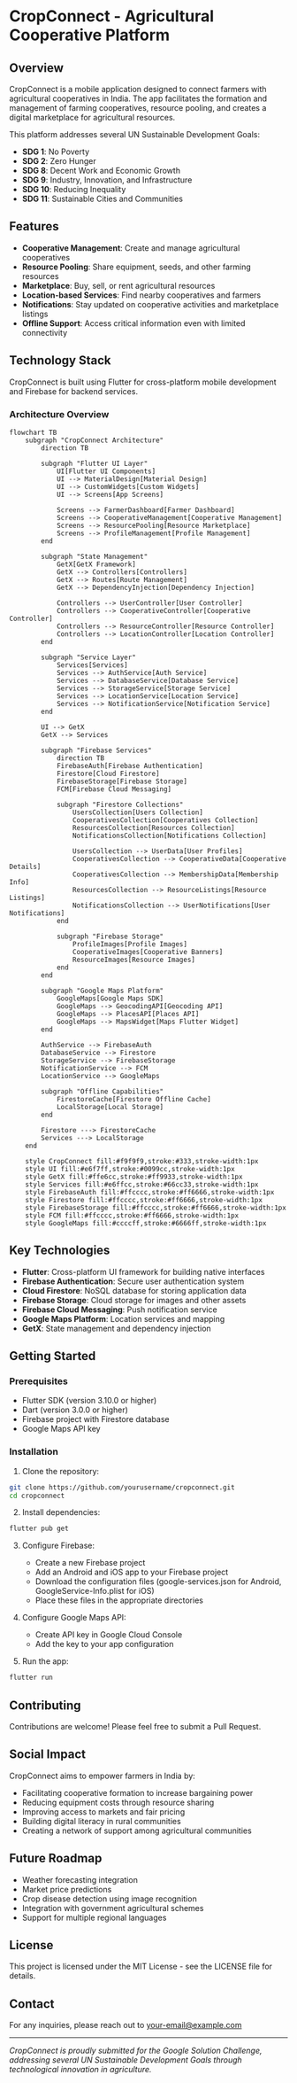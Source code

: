 # CropConnect - Agricultural Cooperative Platform

## Overview

CropConnect is a mobile application designed to connect farmers with agricultural cooperatives in India. The app facilitates the formation and management of farming cooperatives, resource pooling, and creates a digital marketplace for agricultural resources.

This platform addresses several UN Sustainable Development Goals:
- **SDG 1**: No Poverty
- **SDG 2**: Zero Hunger
- **SDG 8**: Decent Work and Economic Growth
- **SDG 9**: Industry, Innovation, and Infrastructure
- **SDG 10**: Reducing Inequality
- **SDG 11**: Sustainable Cities and Communities

## Features

- **Cooperative Management**: Create and manage agricultural cooperatives
- **Resource Pooling**: Share equipment, seeds, and other farming resources
- **Marketplace**: Buy, sell, or rent agricultural resources
- **Location-based Services**: Find nearby cooperatives and farmers
- **Notifications**: Stay updated on cooperative activities and marketplace listings
- **Offline Support**: Access critical information even with limited connectivity

## Technology Stack

CropConnect is built using Flutter for cross-platform mobile development and Firebase for backend services.

### Architecture Overview

```mermaid
flowchart TB
    subgraph "CropConnect Architecture"
        direction TB
        
        subgraph "Flutter UI Layer"
            UI[Flutter UI Components]
            UI --> MaterialDesign[Material Design]
            UI --> CustomWidgets[Custom Widgets]
            UI --> Screens[App Screens]
            
            Screens --> FarmerDashboard[Farmer Dashboard]
            Screens --> CooperativeManagement[Cooperative Management]
            Screens --> ResourcePooling[Resource Marketplace]
            Screens --> ProfileManagement[Profile Management]
        end
        
        subgraph "State Management"
            GetX[GetX Framework]
            GetX --> Controllers[Controllers]
            GetX --> Routes[Route Management]
            GetX --> DependencyInjection[Dependency Injection]
            
            Controllers --> UserController[User Controller]
            Controllers --> CooperativeController[Cooperative Controller]
            Controllers --> ResourceController[Resource Controller]
            Controllers --> LocationController[Location Controller]
        end
        
        subgraph "Service Layer"
            Services[Services]
            Services --> AuthService[Auth Service]
            Services --> DatabaseService[Database Service]
            Services --> StorageService[Storage Service]
            Services --> LocationService[Location Service]
            Services --> NotificationService[Notification Service]
        end
        
        UI --> GetX
        GetX --> Services
        
        subgraph "Firebase Services"
            direction TB
            FirebaseAuth[Firebase Authentication]
            Firestore[Cloud Firestore]
            FirebaseStorage[Firebase Storage]
            FCM[Firebase Cloud Messaging]
            
            subgraph "Firestore Collections"
                UsersCollection[Users Collection]
                CooperativesCollection[Cooperatives Collection]
                ResourcesCollection[Resources Collection]
                NotificationsCollection[Notifications Collection]
                
                UsersCollection --> UserData[User Profiles]
                CooperativesCollection --> CooperativeData[Cooperative Details]
                CooperativesCollection --> MembershipData[Membership Info]
                ResourcesCollection --> ResourceListings[Resource Listings]
                NotificationsCollection --> UserNotifications[User Notifications]
            end
            
            subgraph "Firebase Storage"
                ProfileImages[Profile Images]
                CooperativeImages[Cooperative Banners]
                ResourceImages[Resource Images]
            end
        end
        
        subgraph "Google Maps Platform"
            GoogleMaps[Google Maps SDK]
            GoogleMaps --> GeocodingAPI[Geocoding API]
            GoogleMaps --> PlacesAPI[Places API]
            GoogleMaps --> MapsWidget[Maps Flutter Widget]
        end
        
        AuthService --> FirebaseAuth
        DatabaseService --> Firestore
        StorageService --> FirebaseStorage
        NotificationService --> FCM
        LocationService --> GoogleMaps
        
        subgraph "Offline Capabilities"
            FirestoreCache[Firestore Offline Cache]
            LocalStorage[Local Storage]
        end
        
        Firestore ---> FirestoreCache
        Services ---> LocalStorage
    end
    
    style CropConnect fill:#f9f9f9,stroke:#333,stroke-width:1px
    style UI fill:#e6f7ff,stroke:#0099cc,stroke-width:1px
    style GetX fill:#ffe6cc,stroke:#ff9933,stroke-width:1px
    style Services fill:#e6ffcc,stroke:#66cc33,stroke-width:1px
    style FirebaseAuth fill:#ffcccc,stroke:#ff6666,stroke-width:1px
    style Firestore fill:#ffcccc,stroke:#ff6666,stroke-width:1px
    style FirebaseStorage fill:#ffcccc,stroke:#ff6666,stroke-width:1px
    style FCM fill:#ffcccc,stroke:#ff6666,stroke-width:1px
    style GoogleMaps fill:#ccccff,stroke:#6666ff,stroke-width:1px
```

## Key Technologies

- **Flutter**: Cross-platform UI framework for building native interfaces
- **Firebase Authentication**: Secure user authentication system
- **Cloud Firestore**: NoSQL database for storing application data
- **Firebase Storage**: Cloud storage for images and other assets
- **Firebase Cloud Messaging**: Push notification service
- **Google Maps Platform**: Location services and mapping
- **GetX**: State management and dependency injection

## Getting Started

### Prerequisites
- Flutter SDK (version 3.10.0 or higher)
- Dart (version 3.0.0 or higher)
- Firebase project with Firestore database
- Google Maps API key

### Installation

1. Clone the repository:
```bash
git clone https://github.com/yourusername/cropconnect.git
cd cropconnect
```

2. Install dependencies:
```bash
flutter pub get
```

3. Configure Firebase:
   - Create a new Firebase project
   - Add an Android and iOS app to your Firebase project
   - Download the configuration files (google-services.json for Android, GoogleService-Info.plist for iOS)
   - Place these files in the appropriate directories

4. Configure Google Maps API:
   - Create API key in Google Cloud Console
   - Add the key to your app configuration

5. Run the app:
```bash
flutter run
```

## Contributing

Contributions are welcome! Please feel free to submit a Pull Request.

## Social Impact

CropConnect aims to empower farmers in India by:
- Facilitating cooperative formation to increase bargaining power
- Reducing equipment costs through resource sharing
- Improving access to markets and fair pricing
- Building digital literacy in rural communities
- Creating a network of support among agricultural communities

## Future Roadmap

- Weather forecasting integration
- Market price predictions
- Crop disease detection using image recognition
- Integration with government agricultural schemes
- Support for multiple regional languages

## License

This project is licensed under the MIT License - see the LICENSE file for details.

## Contact

For any inquiries, please reach out to [your-email@example.com](mailto:your-email@example.com)

---

*CropConnect is proudly submitted for the Google Solution Challenge, addressing several UN Sustainable Development Goals through technological innovation in agriculture.*